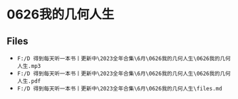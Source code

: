 # 0626我的几何人生

## Files

- `F:/D 得到每天听一本书丨更新中\2023全年合集\6月\0626我的几何人生\0626我的几何人生.mp3`
- `F:/D 得到每天听一本书丨更新中\2023全年合集\6月\0626我的几何人生\0626我的几何人生.pdf`
- `F:/D 得到每天听一本书丨更新中\2023全年合集\6月\0626我的几何人生\files.md`
